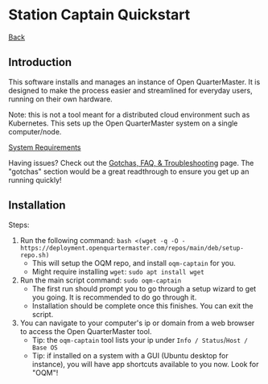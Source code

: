 # Station Captain Quickstart

[Back](README.md)

## Introduction

This software installs and manages an instance of Open QuarterMaster. It is designed to make the process easier and streamlined for everyday users, running on their own hardware.

Note: this is not a tool meant for a distributed cloud environment such as Kubernetes. This sets up the Open QuarterMaster system on a single computer/node.

[System Requirements](System%20Requirements.md)

Having issues? Check out the [Gotchas, FAQ, & Troubleshooting](tgf.md) page. The "gotchas" section would be a great readthrough to ensure you get up an running quickly!

## Installation

Steps:

1. Run the following command: `bash <(wget -q -O - https://deployment.openquartermaster.com/repos/main/deb/setup-repo.sh)`
    - This will setup the OQM repo, and install `oqm-captain` for you.
    - Might require installing `wget`: `sudo apt install wget`
4. Run the main script command: `sudo oqm-captain`
    - The first run should prompt you to go through a setup wizard to get you going. It is recommended to do go through it.
    - Installation should be complete once this finishes. You can exit the script.
5. You can navigate to your computer's ip or domain from a web browser to access the Open QuarterMaster tool.
    - Tip: the `oqm-captain` tool lists your ip under `Info / Status`/`Host / Base OS`
    - Tip: if installed on a system with a GUI (Ubuntu desktop for instance), you will have app shortcuts available to you now. Look for "OQM"!
